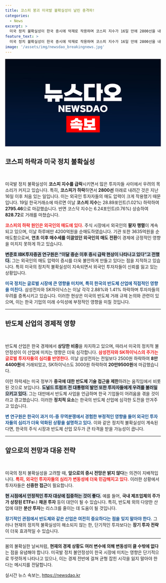 ```yaml
---
title: 코스피 붕괴 미국발 불확실성이 날린 충격파!
categories:
  - News
excerpt: >
  미국 정치 불확실성이 한국 증시에 악재로 작용하며 코스피 지수가 16일 만에 2800선을 내줬습니다. 외국인 투자자들의 매도 행렬과 반도체 주가 하락이 주요 원인으로 지적됩니다. 클릭해서 자세한 내용을 확인해보세요!
feature_text: >
  미국 정치 불확실성이 한국 증시에 악재로 작용하며 코스피 지수가 16일 만에 2800선을 내줬습니다. 외국인 투자자들의 매도 행렬과 반도체 주가 하락이 주요 원인으로 지적됩니다. 클릭해서 자세한 내용을 확인해보세요!
image: '/assets/img/newsdao_breakingnews.jpg'
---
```


<p><img src="/assets/img/newsdao_breakingnews.jpg" alt="pcversion 속보" /></p>

<h2 data-ke-size="size26">코스피 하락과 미국 정치 불확실성</h2>

<p data-ke-size="size16">&nbsp;</p>

<p>미국발 정치 불확실성이 <strong>코스피 지수를 급락</strong>시키면서 많은 투자자들 사이에서 우려의 목소리가 커지고 있습니다. 특히, <strong>코스피가 하락</strong>하면서 <strong>2800선</strong> 아래로 내려간 것은 지난 16일 이후 처음 있는 일입니다. 이는 외국인 투자자들의 매도 압력이 크게 작용했기 때문입니다. 19일 한국거래소에 따르면 이날 <strong>코스피 지수</strong>는 28.89포인트(1.02%) 하락하여 <strong>2795.46</strong>으로 마감했습니다. 반면 코스닥 지수는 6.24포인트(0.76%) 상승하여 <strong>828.72</strong>로 거래를 마쳤습니다. </p>

<p><b><span style="color: #ee2323;">코스피의 하락 원인은 외국인의 매도에 있다.</span></b> 주식 시장에서 외국인의 <strong>팔자 행렬</strong>이 계속되고 있으며, 이날 하루에만 4200억원을 순매도하였습니다. 기관 또한 3635억원을 순매도함으로써, <strong>연초 이후 매수세를 이끌었던 외국인의 매도 전환</strong>이 경제에 긍정적인 영향을 미치지 못하게 하고 있습니다.</p>

<p><b><span style="background-color: #21538527;">변준호 IBK투자증권 연구원은 “이달 중순 이후 증시 급락 현상이 나타나고 있다”고 전했다.</span></b> 그는 외국인의 매도 압력이 증시를 더욱 불안하게 만들고 있다는 점을 지적하고 있습니다. 특히 미국의 정치적 불확실성이 지속되면서 외국인 투자자들이 신뢰를 잃고 있는 상황입니다. </p>

<p><b><span style="color: #1a5490;">미국 정치는 글로벌 시장에 큰 영향을 미치며, 특히 한국의 반도체 산업에 직접적인 영향을 미친다.</span></b> 삼성전자와 SK하이닉스는 이날 각각 2.88%와 1.41% 하락하며 투자자들의 우려를 증폭시키고 있습니다. 이러한 현상은 미국의 반도체 거래 규제 논의와 관련이 있으며, 이는 한국 기업의 미래 수익성에 부정적인 영향을 미칠 것입니다.</p>

<hr>

<h2 data-ke-size="size26">반도체 산업의 경제적 영향</h2>

<p data-ke-size="size16">&nbsp;</p>

<p>반도체 산업은 한국 경제에서 <strong>상당한 비중</strong>을 차지하고 있으며, 따라서 미국의 정치적 불안정성이 이 산업에 미치는 영향은 더욱 심각합니다. <b><span style="color: #ee2323;">삼성전자와 SK하이닉스의 주가는 글로벌 투자자들의 심리를 반영한다.</span></b> 이날 삼성전자는 전일보다 2500원 하락하여 <strong>8만4400원</strong>에 거래되었고, SK하이닉스도 3000원 하락하여 <strong>20만9500원</strong>에 마감했습니다. </p>

<p>이런 하락세는 미국 정부가 <strong>중국에 대한 반도체 기술 접근을 제한</strong>하려는 움직임에서 비롯된 것으로 보입니다. <b><span style="background-color: #21538527;">도널드 트럼프 전 대통령의 발언 또한 투자자들에게 우려를 불러일으키고 있다.</span></b> 그는 대만에서 반도체 사업을 언급하며 한국 기업들이 어려움을 겪을 것이라고 경고했습니다. 이러한 <strong>정치적 요소</strong>는 한국의 반도체 산업에 심각한 도전을 안겨주고 있습니다.</p>

<p><b><span style="color: #1a5490;">변 연구원은 한국이 과거 미-중 무역분쟁에서 경험한 부정적인 영향을 들어 외국인 투자자들의 심리가 더욱 악화된 상황을 설명하고 있다.</span></b> 이와 같은 정치적 불확실성이 계속된다면, 한국의 주식 시장과 반도체 산업 모두가 큰 타격을 받을 가능성이 큽니다.</p>

<hr>

<h2 data-ke-size="size26">앞으로의 전망과 대응 전략</h2>

<p data-ke-size="size16">&nbsp;</p>

<p>미국의 정치 불확실성을 고려할 때, <strong>앞으로의 증시 전망은 밝지 않다</strong>는 의견이 지배적입니다. <b><span style="color: #ee2323;">특히, 외국인 투자자들의 심리가 변동성에 더욱 민감해지고 있다.</span></b> 이러한 상황에서 투자자들은 <strong>신중한 접근</strong>이 필요합니다.</p>

<p><b><span style="background-color: #21538527;">현 시점에서 안정적인 투자 대상에 집중하는 것이 좋다.</span></b> 예를 들어, <strong>국내 제조업체의 주가가 상장된 ETFs</strong>나 <strong>채권 투자</strong> 등이 대안이 될 수 있습니다. 특히, 반도체 외의 다양한 산업에 대한 <strong>분산 투자</strong>는 리스크를 줄이는 데 도움이 될 것입니다.</p>

<p><b><span style="color: #1a5490;">장기적인 관점에서 반도체와 같은 산업은 여전히 중요하다는 점을 잊지 말아야 한다.</span></b> 그러나 현재의 정치적 불확실성이 해소되지 않는 한, 단기적인 투자보다는 <strong>장기 투자 전략</strong>이 더욱 효과적일 수 있습니다. </p>

<hr>

<p>봄의 불확실한 날씨처럼, <strong>현재의 경제 상황도 여러 변수에 의해 변동성이 클 수밖에 없다</strong>는 점을 유념해야 합니다. 미국발 정치 불안정성이 한국 시장에 미치는 영향은 단기적으로 뚜렷하게 나타나고 있으나, 이는 경제 전반에 걸쳐 균형 잡힌 시각을 잃지 말아야 한다는 메시지를 전달합니다.</p>
실시간 뉴스 속보는, <a href="https://newsdao.kr" rel="dofollow">https://newsdao.kr</a>


